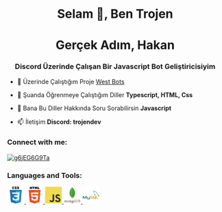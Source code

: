 <h1 align="center">Selam 👋, Ben Trojen</h1>
<h1 align="center">Gerçek Adım, Hakan</h1>
<h3 align="center">Discord Üzerinde Çalışan Bir Javascript Bot Geliştiricisiyim</h3>

- 🔭 Üzerinde Çalıştığım Proje [West Bots](https://discord.gg/g6jEG6G9Ta)

- 🌱 Şuanda Öğrenmeye Çalıştığım Diller **Typescript, HTML, Css**

- 💬 Bana Bu Diller Hakkında Soru Sorabilirsin **Javascript**

- 📫 İletişim **Discord: trojendev**

<h3 align="left">Connect with me:</h3>
<p align="left">
<a href="https://discord.gg/g6jEG6G9Ta" target="blank"><img align="center" src="https://raw.githubusercontent.com/rahuldkjain/github-profile-readme-generator/master/src/images/icons/Social/discord.svg" alt="g6jEG6G9Ta" height="30" width="40" /></a>
</p>

<h3 align="left">Languages and Tools:</h3>
<p align="left"> <a href="https://www.w3schools.com/css/" target="_blank" rel="noreferrer"> <img src="https://raw.githubusercontent.com/devicons/devicon/master/icons/css3/css3-original-wordmark.svg" alt="css3" width="40" height="40"/> </a> <a href="https://www.w3.org/html/" target="_blank" rel="noreferrer"> <img src="https://raw.githubusercontent.com/devicons/devicon/master/icons/html5/html5-original-wordmark.svg" alt="html5" width="40" height="40"/> </a> <a href="https://developer.mozilla.org/en-US/docs/Web/JavaScript" target="_blank" rel="noreferrer"> <img src="https://raw.githubusercontent.com/devicons/devicon/master/icons/javascript/javascript-original.svg" alt="javascript" width="40" height="40"/> </a> <a href="https://www.mongodb.com/" target="_blank" rel="noreferrer"> <img src="https://raw.githubusercontent.com/devicons/devicon/master/icons/mongodb/mongodb-original-wordmark.svg" alt="mongodb" width="40" height="40"/> </a> <a href="https://www.mysql.com/" target="_blank" rel="noreferrer"> <img src="https://raw.githubusercontent.com/devicons/devicon/master/icons/mysql/mysql-original-wordmark.svg" alt="mysql" width="40" height="40"/> </a> </p>

